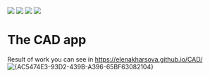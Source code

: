 <img src="https://img.shields.io/badge/HTML-orange"> <img src="https://img.shields.io/badge/CSS-purple">
<img src="https://img.shields.io/badge/JS-yellow"> <img src="https://img.shields.io/badge/THREE-green"> 

# The CAD app

Result of work you can see in https://elenakharsova.github.io/CAD/
![{AC5474E3-93D2-439B-A396-65BF63082104}](https://github.com/user-attachments/assets/39791255-681a-48e9-ba44-a51c0ed4a626)

